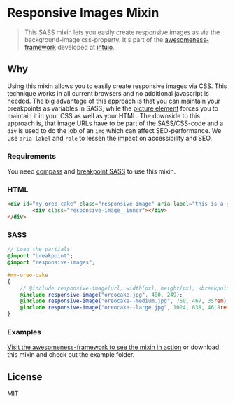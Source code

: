 # Responsive Images Mixin

> This SASS mixin lets you easily create responsive images as via the background-image css-property. It's part of the [awesomeness-framework](awesomeness.intuio.at) developed at [intuio](http://intuio.at/).

## Why

Using this mixin allows you to easily create responsive images via CSS. This technique works in all current browsers and no additional javascript is needed.
The big advantage of this approach is that you can maintain your breakpoints as variables in SASS, while the [picture element](http://scottjehl.github.io/picturefill/) forces you to maintain it in your CSS as well as your HTML. The downside to this approach is, that image URLs have to be part of the SASS/CSS-code and a ``div`` is used to do the job of an ``img`` which can affect SEO-performance. We use ``aria-label`` and ``role`` to lessen the impact on accessibility and SEO.

### Requirements

You need [compass](http://compass-style.org/) and [breakpoint SASS](http://breakpoint-sass.com/) to use this mixin.

### HTML

```html
<div id="my-oreo-cake" class="responsive-image" aria-label="this is a yummy oreo cake" role="img">
        <div class="responsive-image__inner"></div>
</div>
```

### SASS

```sass
// Load the partials
@import "breakpoint";
@import "responsive-images";

#my-oreo-cake
{
    // @include responsive-image(url, width(px), height(px), <breakpoint>);
    @include responsive-image("oreocake.jpg", 400, 249);
    @include responsive-image("oreocake--medium.jpg", 750, 467, 35rem);
    @include responsive-image("oreocake--large.jpg", 1024, 638, 46.8rem);
}
```

### Examples

[Visit the awesomeness-framework to see the mixin in action](http://awesomeness.intuio.at/images/) or download this mixin and check out the example folder.

## License

MIT
